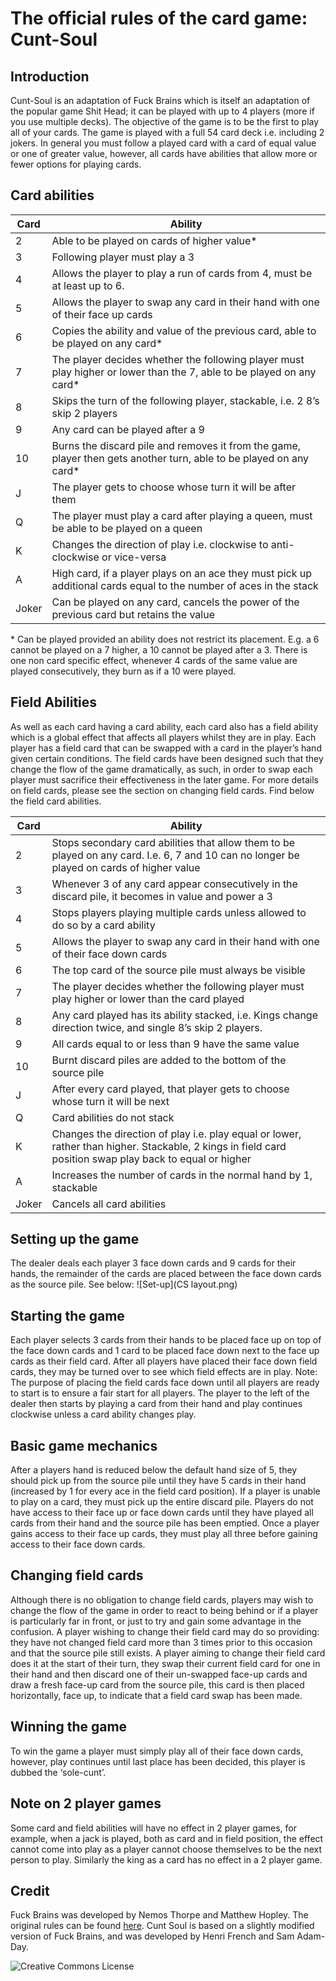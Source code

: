 The official rules of the card game: Cunt-Soul
==============================================


Introduction
------------

Cunt-Soul is an adaptation of Fuck Brains which is itself an adaptation of the popular game Shit Head; it can be played with up to 4 players (more if you use multiple decks). The objective of the game is to be the first to play all of your cards. The game is played with a full 54 card deck i.e. including 2 jokers. In general you must follow a played card with a card of equal value or one of greater value, however, all cards have abilities that allow more or fewer options for playing cards.


Card abilities
--------------

Card  | Ability
------|-------------------------------------------
2     | Able to be played on cards of higher value*
3     | Following player must play a 3 
4     | Allows the player to play a run of cards from 4, must be at least up to 6.
5     | Allows the player to swap any card in their hand with one of their face up cards
6     | Copies the ability and value of the previous card, able to be played on any card*
7     | The player decides whether the following player must play higher or lower than the 7, able to be played on any card*
8     | Skips the turn of the following player, stackable, i.e. 2 8’s skip 2 players
9     | Any card can be played after a 9
10    | Burns the discard pile and removes it from the game, player then gets another turn, able to be played on any card*
J     | The player gets to choose whose turn it will be after them
Q     | The player must play a card after playing a queen, must be able to be played on a queen
K     | Changes the direction of play i.e. clockwise to anti-clockwise or vice-versa
A     | High card, if a player plays on an ace they must pick up additional cards equal to the number of aces in the stack
Joker | Can be played on any card, cancels the power of the previous card but retains the value

\* Can be played provided an ability does not restrict its placement. E.g. a 6 cannot be played on a 7 higher, a 10 cannot be played after a 3. 
There is one non card specific effect, whenever 4 cards of the same value are played consecutively, they burn as if a 10 were played.


Field Abilities
---------------

As well as each card having a card ability, each card also has a field ability which is a global effect that affects all players whilst they are in play. Each player has a field card that can be swapped with a card in the player’s hand given certain conditions. The field cards have been designed such that they change the flow of the game dramatically, as such, in order to swap each player must sacrifice their effectiveness in the later game. For more details on field cards, please see the section on changing field cards. 
Find below the field card abilities.

Card  | Ability
------|-------------------------------------------
2     | Stops secondary card abilities that allow them to be played on any card. I.e. 6, 7 and 10 can no longer be played on cards of higher value
3     | Whenever 3 of any card appear consecutively in the discard pile, it becomes in value and power a 3 
4     | Stops players playing multiple cards unless allowed to do so by a card ability
5     | Allows the player to swap any card in their hand with one of their face down cards
6     | The top card of the source pile must always be visible
7     | The player decides whether the following player must play higher or lower than the card played
8     | Any card played has its ability stacked, i.e. Kings change direction twice, and single 8’s skip 2 players.
9     | All cards equal to or less than 9 have the same value
10    | Burnt discard piles are added to the bottom of the source pile
J     | After every card played, that player gets to choose whose turn it will be next
Q     | Card abilities do not stack 
K     | Changes the direction of play i.e. play equal or lower, rather than higher. Stackable, 2 kings in field card position swap play back to equal or higher
A     | Increases the number of cards in the normal hand by 1, stackable
Joker | Cancels all card abilities 


Setting up the game
-------------------

The dealer deals each player 3 face down cards and 9 cards for their hands, the remainder of the cards are placed between the face down cards as the source pile. See below:
![Set-up](CS layout.png)


Starting the game
-----------------

Each player selects 3 cards from their hands to be placed face up on top of the face down cards and 1 card to be placed face down next to the face up cards as their field card. After all players have placed their face down field cards, they may be turned over to see which field effects are in play. Note: The purpose of placing the field cards face down until all players are ready to start is to ensure a fair start for all players. The player to the left of the dealer then starts by playing a card from their hand and play continues clockwise unless a card ability changes play. 


Basic game mechanics
--------------------

After a players hand is reduced below the default hand size of 5, they should pick up from the source pile until they have 5 cards in their hand (increased by 1 for every ace in the field card position). If a player is unable to play on a card, they must pick up the entire discard pile. Players do not have access to their face up or face down cards until they have played all cards from their hand and the source pile has been emptied. Once a player gains access to their face up cards, they must play all three before gaining access to their face down cards.


Changing field cards
--------------------

Although there is no obligation to change field cards, players may wish to change the flow of the game in order to react to being behind or if a player is particularly far in front, or just to try and gain some advantage in the confusion. A player wishing to change their field card may do so providing: they have not changed field card more than 3 times prior to this occasion and that the source pile still exists. A player aiming to change their field card does it at the start of their turn, they swap their current field card for one in their hand and then discard one of their un-swapped face-up cards and draw a fresh face-up card from the source pile, this card is then placed horizontally, face up, to indicate that a field card swap has been made. 


Winning the game
----------------

To win the game a player must simply play all of their face down cards, however, play continues until last place has been decided, this player is dubbed the ‘sole-cunt’.


Note on 2 player games
----------------------

Some card and field abilities will have no effect in 2 player games, for example, when a jack is played, both as card and in field position, the effect cannot come into play as a player cannot choose themselves to be the next person to play. Similarly the king as a card has no effect in a 2 player game.


Credit
------

Fuck Brains was developed by Nemos Thorpe and Matthew Hopley. The original rules can be found [here](http://graduatewebsites.co.uk/FuckBrains.pdf "Fuck Brains Rules"). Cunt Soul is based on a slightly modified version of Fuck Brains, and was developed by Henri French and Sam Adam-Day.

![Creative Commons License][license]


[license]: http://creativecommons.org/licenses/by-sa/4.0/  "Creative Commons License Tag"